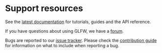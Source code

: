 # Support resources

See the [latest documentation](https://www.glfw.org/docs/latest/) for tutorials,
guides and the API reference.

If you have questions about using GLFW, we have a
[forum](https://discourse.glfw.org/).

Bugs are reported to our [issue tracker](https://github.com/glfw/glfw/issues).
Please check the [contribution
guide](https://github.com/glfw/glfw/blob/master/docs/CONTRIBUTING.md) for
information on what to include when reporting a bug.

